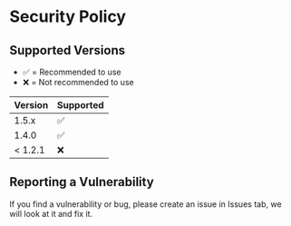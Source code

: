 # Security Policy

## Supported Versions

* ✅ = Recommended to use
* ❌ = Not recommended to use

| Version | Supported          |
| ------- | ------------------ |
| 1.5.x   | ✅                 |
| 1.4.0   | ✅                 |
| < 1.2.1 | :x:               |

## Reporting a Vulnerability
If you find a vulnerability or bug, please create an issue in Issues tab, we will look at it and fix it.
